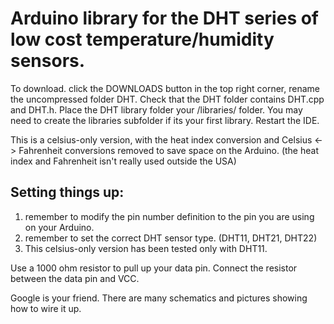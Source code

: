 # Arduino library for the DHT series of low cost temperature/humidity sensors. 

To download. click the DOWNLOADS button in the top right corner, rename the uncompressed folder DHT. Check that the DHT folder contains DHT.cpp and DHT.h. Place the DHT library folder your <arduinosketchfolder>/libraries/ folder. You may need to create the libraries subfolder if its your first library. Restart the IDE.

This is a celsius-only version, with the heat index conversion and Celsius <-> Fahrenheit conversions removed to save space on the Arduino.
(the heat index and Fahrenheit isn't really used outside the USA)

## Setting things up:

1. remember to modify the pin number definition to the pin you are using on your Arduino.
2. remember to set the correct DHT sensor type. (DHT11, DHT21, DHT22)
3. This celsius-only version has been tested only with DHT11.

Use a 1000 ohm resistor to pull up your data pin. Connect the resistor between the data pin and VCC. 

Google is your friend. There are many schematics and pictures showing how to wire it up.
